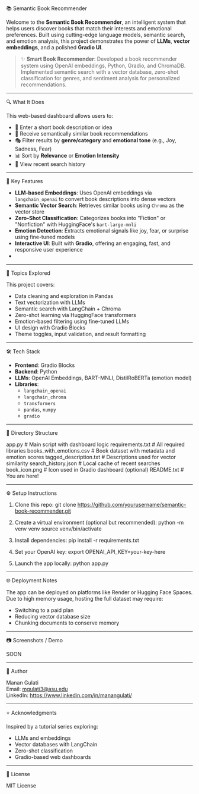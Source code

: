 📚 Semantic Book Recommender

Welcome to the **Semantic Book Recommender**, an intelligent system that helps users discover books that match their interests and emotional preferences. Built using cutting-edge language models, semantic search, and emotion analysis, this project demonstrates the power of **LLMs**, **vector embeddings**, and a polished **Gradio UI**.

> ✨ **Smart Book Recommender**: Developed a book recommender system using OpenAI embeddings, Python, Gradio, and ChromaDB. Implemented semantic search with a vector database, zero-shot classification for genres, and sentiment analysis for personalized recommendations.


---

🔍 What It Does

This web-based dashboard allows users to:

- 🧠 Enter a short book description or idea  
- 📖 Receive semantically similar book recommendations  
- 🎭 Filter results by **genre/category** and **emotional tone** (e.g., Joy, Sadness, Fear)  
- 📊 Sort by **Relevance** or **Emotion Intensity**  
- 🔁 View recent search history  

---

🚀 Key Features

- **LLM-based Embeddings**: Uses OpenAI embeddings via `langchain_openai` to convert book descriptions into dense vectors  
- **Semantic Vector Search**: Retrieves similar books using `Chroma` as the vector store  
- **Zero-Shot Classification**: Categorizes books into "Fiction" or "Nonfiction" with HuggingFace's `bart-large-mnli`  
- **Emotion Detection**: Extracts emotional signals like joy, fear, or surprise using fine-tuned models  
- **Interactive UI**: Built with **Gradio**, offering an engaging, fast, and responsive user experience
- 
---

🧠 Topics Explored

This project covers:

- Data cleaning and exploration in Pandas  
- Text vectorization with LLMs  
- Semantic search with LangChain + Chroma  
- Zero-shot learning via HuggingFace transformers  
- Emotion-based filtering using fine-tuned LLMs  
- UI design with Gradio Blocks  
- Theme toggles, input validation, and result formatting  

---

🛠 Tech Stack

- **Frontend**: Gradio Blocks  
- **Backend**: Python  
- **LLMs**: OpenAI Embeddings, BART-MNLI, DistilRoBERTa (emotion model)  
- **Libraries**:
  - `langchain_openai`  
  - `langchain_chroma`  
  - `transformers`  
  - `pandas`, `numpy`  
  - `gradio`  

---

📂 Directory Structure

app.py                    # Main script with dashboard logic
requirements.txt          # All required libraries
books_with_emotions.csv   # Book dataset with metadata and emotion scores
tagged_description.txt    # Descriptions used for vector similarity
search_history.json       # Local cache of recent searches
book_icon.png             # Icon used in Gradio dashboard (optional)
README.txt                # You are here!

---

⚙️ Setup Instructions

1. Clone this repo:
   git clone https://github.com/yourusername/semantic-book-recommender.git

2. Create a virtual environment (optional but recommended):
   python -m venv venv
   source venv/bin/activate

3. Install dependencies:
   pip install -r requirements.txt

4. Set your OpenAI key:
   export OPENAI_API_KEY=your-key-here

5. Launch the app locally:
   python app.py

---

🌐 Deployment Notes

The app can be deployed on platforms like Render or Hugging Face Spaces. Due to high memory usage, hosting the full dataset may require:
- Switching to a paid plan
- Reducing vector database size
- Chunking documents to conserve memory

---

📷 Screenshots / Demo

SOON

---

🙋 Author

Manan Gulati  
Email: mgulati3@asu.edu  
LinkedIn: https://www.linkedin.com/in/manangulati/

---

⭐ Acknowledgments

Inspired by a tutorial series exploring:
- LLMs and embeddings
- Vector databases with LangChain
- Zero-shot classification
- Gradio-based web dashboards

---

📘 License

MIT License 
